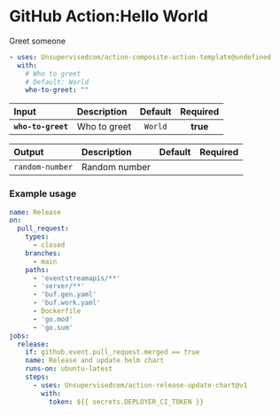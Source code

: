 <!-- start title -->

# GitHub Action:Hello World

<!-- end title -->
<!-- start description -->

Greet someone

<!-- end description -->
<!-- start contents -->
<!-- end contents -->
<!-- start usage -->

```yaml
- uses: Unsupervisedcom/action-composite-action-template@undefined
  with:
    # Who to greet
    # Default: World
    who-to-greet: ""
```

<!-- end usage -->
   <!-- start inputs -->

| **Input**          | **Description** | **Default** | **Required** |
| :----------------- | :-------------- | :---------: | :----------: |
| **`who-to-greet`** | Who to greet    |   `World`   |   **true**   |

<!-- end inputs -->
   <!-- start outputs -->

| **Output**      | **Description** | **Default** | **Required** |
| :-------------- | :-------------- | ----------- | ------------ |
| `random-number` | Random number   |             |              |

<!-- end outputs -->
   <!-- start examples -->

### Example usage

```yaml
name: Release
on:
  pull_request:
    types:
      - closed
    branches:
      - main
    paths:
      - 'eventstreamapis/**'
      - 'server/**'
      - 'buf.gen.yaml'
      - 'buf.work.yaml'
      - Dockerfile
      - 'go.mod'
      - 'go.sum'
jobs:
  release:
    if: github.event.pull_request.merged == true
    name: Release and update helm chart
    runs-on: ubuntu-latest
    steps:
      - uses: Unsupervisedcom/action-release-update-chart@v1
        with:
          token: ${{ secrets.DEPLOYER_CI_TOKEN }}
```

<!-- end examples -->
<!-- start [.github/ghdocs/examples/] -->
<!-- end [.github/ghdocs/examples/] -->
